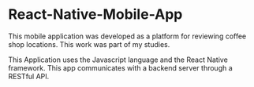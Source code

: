 # React-Native-Mobile-App
This mobile application was developed as a platform for reviewing coffee shop locations. This work was part of my studies. 

This Application uses the Javascript language and the React Native framework. This app communicates with a backend server through a RESTful API. 

